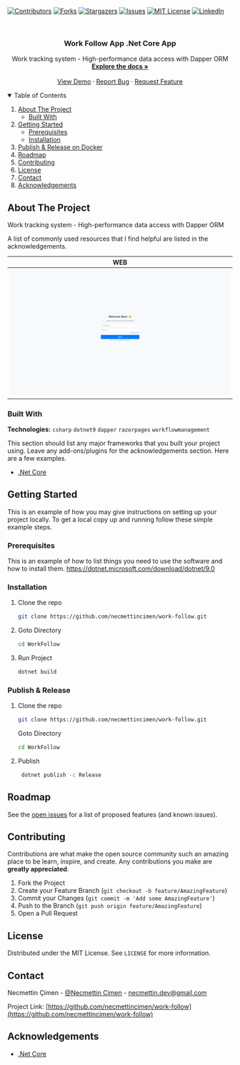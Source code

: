 [![Contributors][contributors-shield]][contributors-url]
[![Forks][forks-shield]][forks-url]
[![Stargazers][stars-shield]][stars-url]
[![Issues][issues-shield]][issues-url]
[![MIT License][license-shield]][license-url]
[![LinkedIn][linkedin-shield]][linkedin-url]

<!-- PROJECT LOGO -->
<br />
<p align="center">

  <h3 align="center">Work Follow App .Net Core App</h3>

  <p align="center">
    Work tracking system - High-performance data access with Dapper ORM
    <br />
    <a href="https://github.com/necmettincimen/work-follow"><strong>Explore the docs »</strong></a>
    <br />
    <br />
    <a href="https://work-follow.necmettincimen.xyz/Account/Login">View Demo</a>
    ·
    <a href="https://github.com/necmettincimen/work-follow/issues">Report Bug</a>
    ·
    <a href="https://github.com/necmettincimen/work-follow/issues">Request Feature</a>
  </p>
</p>




<!-- TABLE OF CONTENTS -->
<details open="open">
  <summary>Table of Contents</summary>
  <ol>
    <li>
      <a href="#about-the-project">About The Project</a>
      <ul>
        <li><a href="#built-with">Built With</a></li>
      </ul>
    </li>
    <li>
      <a href="#getting-started">Getting Started</a>
      <ul>
        <li><a href="#prerequisites">Prerequisites</a></li>
        <li><a href="#installation">Installation</a></li>
      </ul>
    </li>
    <li><a href="#publish">Publish & Release on Docker</a></li>
    <li><a href="#roadmap">Roadmap</a></li>
    <li><a href="#contributing">Contributing</a></li>
    <li><a href="#license">License</a></li>
    <li><a href="#contact">Contact</a></li>
    <li><a href="#acknowledgements">Acknowledgements</a></li>
  </ol>
</details>



<!-- ABOUT THE PROJECT -->
## About The Project

Work tracking system - High-performance data access with Dapper ORM

A list of commonly used resources that I find helpful are listed in the acknowledgements.

| WEB | 
| --- | 
| [![WEB](work-follow.gif)](work-follow.gif)

### Built With

**Technologies:** `csharp` `dotnet9` `dapper` `razorpages` `workflowmanagement`

This section should list any major frameworks that you built your project using. Leave any add-ons/plugins for the acknowledgements section. Here are a few examples.
* [.Net Core](https://dotnet.microsoft.com/)


<!-- GETTING STARTED -->
## Getting Started

This is an example of how you may give instructions on setting up your project locally.
To get a local copy up and running follow these simple example steps.

### Prerequisites

This is an example of how to list things you need to use the software and how to install them.
https://dotnet.microsoft.com/download/dotnet/9.0

### Installation

1. Clone the repo
   ```sh
   git clone https://github.com/necmettincimen/work-follow.git
   ```
2. Goto Directory
   ```sh
   cd WorkFollow
   ```
3. Run Project
   ```sh
   dotnet build
   ```

### Publish & Release 

1. Clone the repo
   ```sh
   git clone https://github.com/necmettincimen/work-follow.git
   ```
   Goto Directory
   ```sh
   cd WorkFollow
   ```
2. Publish
   ```sh
    dotnet publish -c Release
   ```



<!-- ROADMAP -->
## Roadmap

See the [open issues](https://github.com/necmettincimen/work-follow/issues) for a list of proposed features (and known issues).



<!-- CONTRIBUTING -->
## Contributing

Contributions are what make the open source community such an amazing place to be learn, inspire, and create. Any contributions you make are **greatly appreciated**.

1. Fork the Project
2. Create your Feature Branch (`git checkout -b feature/AmazingFeature`)
3. Commit your Changes (`git commit -m 'Add some AmazingFeature'`)
4. Push to the Branch (`git push origin feature/AmazingFeature`)
5. Open a Pull Request



<!-- LICENSE -->
## License

Distributed under the MIT License. See `LICENSE` for more information.



<!-- CONTACT -->
## Contact

Necmettin Çimen - [@Necmettin Cimen](https://necmettincimen.github.io) - [necmettin.dev@gmail.com](mailto:necmettin.dev@gmail.com)

Project Link: [https://github.com/necmettincimen/work-follow](https://github.com/necmettincimen/work-follow)



<!-- ACKNOWLEDGEMENTS -->
## Acknowledgements
* [.Net Core](https://dotnet.microsoft.com/)


<!-- MARKDOWN LINKS & IMAGES -->
<!-- https://www.markdownguide.org/basic-syntax/#reference-style-links -->
[contributors-shield]: https://img.shields.io/github/contributors/necmettincimen/work-follow.svg?style=for-the-badge
[contributors-url]: https://github.com/necmettincimen/work-follow/graphs/contributors
[forks-shield]: https://img.shields.io/github/forks/necmettincimen/work-follow.svg?style=for-the-badge
[forks-url]: https://github.com/necmettincimen/work-follow/network/members
[stars-shield]: https://img.shields.io/github/stars/necmettincimen/work-follow.svg?style=for-the-badge
[stars-url]: https://github.com/necmettincimen/work-follow/stargazers
[issues-shield]: https://img.shields.io/github/issues/necmettincimen/work-follow.svg?style=for-the-badge
[issues-url]: https://github.com/necmettincimen/work-follow/issues
[license-shield]: https://img.shields.io/github/license/necmettincimen/work-follow.svg?style=for-the-badge
[license-url]: https://github.com/necmettincimen/work-follow/blob/master/LICENSE.txt
[linkedin-shield]: https://img.shields.io/badge/-LinkedIn-black.svg?style=for-the-badge&logo=linkedin&colorB=555
[linkedin-url]: https://linkedin.com/in/necmettincimen
